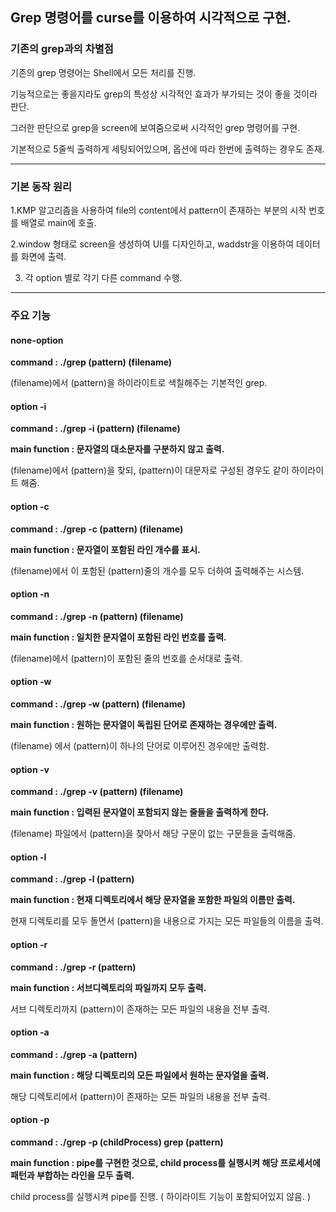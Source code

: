 ## Grep 명령어를 curse를 이용하여 시각적으로 구현.


### 기존의 grep과의 차별점

기존의 grep 명령어는 Shell에서 모든 처리를 진행.

기능적으로는 좋을지라도 grep의 특성상 시각적인 효과가 부가되는 것이 좋을 것이라 판단.

그러한 판단으로 grep을 screen에 보여줌으로써 시각적인 grep 명령어를 구현.

기본적으로 5줄씩 출력하게 세팅되어있으며, 옵션에 따라 한번에 출력하는 경우도 존재.

------

### 기본 동작 원리

1.KMP 알고리즘을 사용하여 file의 content에서 pattern이 존재하는 부분의 시작 번호를 배열로 main에 호출.

2.window 형태로 screen을 생성하여 UI를 디자인하고, waddstr을 이용하여 데이터를 화면에 출력.


3. 각 option 별로 각기 다른 command 수행.


------

### 주요 기능

#### none-option

__command : ./grep (pattern) (filename)__

(filename)에서 (pattern)을 하이라이트로 색칠해주는 기본적인 grep.


#### option -i

__command : ./grep -i (pattern) (filename)__

__main function : 문자열의 대소문자를 구분하지 않고 출력.__

(filename)에서 (pattern)을 찾되, (pattern)이 대문자로 구성된 경우도 같이 하이라이트 해줌.


#### option -c

__command : ./grep -c (pattern) (filename)__

__main function : 문자열이 포함된 라인 개수를 표시.__

(filename)에서 이 포함된 (pattern)줄의 개수를 모두 더하여 출력해주는 시스템.


#### option -n

__command : ./grep -n (pattern) (filename)__

__main function : 일치한 문자열이 포함된 라인 번호를 출력.__

(filename)에서 (pattern)이 포함된 줄의 번호를 순서대로 출력.


#### option -w

__command : ./grep -w (pattern) (filename)__

__main function : 원하는 문자열이 독립된 단어로 존재하는 경우에만 출력.__

(filename) 에서 (pattern)이 하나의 단어로 이루어진 경우에만 출력함.


#### option -v

__command : ./grep -v (pattern) (filename)__

__main function : 입력된 문자열이 포함되지 않는 줄들을 출력하게 한다.__

(filename) 파일에서 (pattern)을 찾아서 해당 구문이 없는 구문들을 출력해줌.


#### option -l

__command : ./grep -l (pattern)__

__main function : 현재 디렉토리에서 해당 문자열을 포함한 파일의 이름만 출력.__

현재 디렉토리를 모두 돌면서 (pattern)을 내용으로 가지는 모든 파일들의 이름을 출력.


#### option -r

__command : ./grep -r (pattern)__

__main function : 서브디렉토리의 파일까지 모두 출력.__

서브 디렉토리까지 (pattern)이 존재하는 모든 파일의 내용을 전부 출력.


#### option -a

__command : ./grep -a (pattern)__

__main function : 해당 디렉토리의 모든 파일에서 원하는 문자열을 출력.__

해당 디렉토리에서 (pattern)이 존재하는 모든 파일의 내용을 전부 출력.


#### option -p

__command : ./grep -p (childProcess) grep (pattern)__

__main function : pipe를 구현한 것으로, child process를 실행시켜 해당 프로세서에 패턴과 부합하는 라인을 모두 출력.__

child process를 실행시켜 pipe를 진행. ( 하이라이트 기능이 포함되어있지 않음. )
